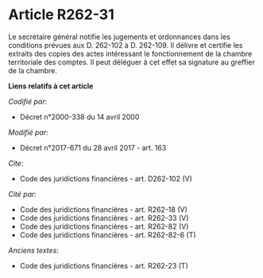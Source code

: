 # Article R262-31

Le secrétaire général notifie les jugements et ordonnances dans les conditions prévues aux D. 262-102 à D. 262-109. Il
délivre et certifie les extraits des copies des actes intéressant le fonctionnement de la chambre territoriale des comptes.
Il peut déléguer à cet effet sa signature au greffier de la chambre.

**Liens relatifs à cet article**

_Codifié par_:

  - Décret n°2000-338 du 14 avril 2000

_Modifié par_:

  - Décret n°2017-671 du 28 avril 2017 - art. 163

_Cite_:

  - Code des juridictions financières - art. D262-102 (V)

_Cité par_:

  - Code des juridictions financières - art. R262-18 (V)
  - Code des juridictions financières - art. R262-33 (V)
  - Code des juridictions financières - art. R262-82 (V)
  - Code des juridictions financières - art. R262-82-6 (T)

_Anciens textes_:

  - Code des juridictions financières - art. R262-23 (T)
